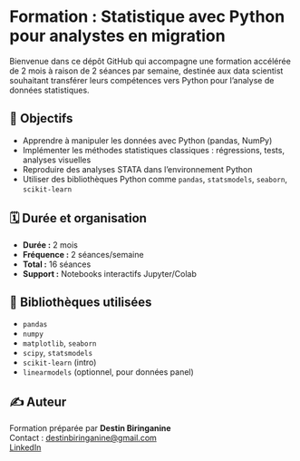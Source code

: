 # Formation : Statistique avec Python pour analystes en migration

Bienvenue dans ce dépôt GitHub qui accompagne une formation accélérée de 2 mois à raison de 2 séances par semaine, destinée aux data scientist souhaitant transférer leurs compétences vers Python pour l’analyse de données statistiques.

## 🎯 Objectifs
- Apprendre à manipuler les données avec Python (pandas, NumPy)
- Implémenter les méthodes statistiques classiques : régressions, tests, analyses visuelles
- Reproduire des analyses STATA dans l’environnement Python
- Utiliser des bibliothèques Python comme `pandas`, `statsmodels`, `seaborn`, `scikit-learn`

## 🗓️ Durée et organisation
- **Durée :** 2 mois  
- **Fréquence :** 2 séances/semaine  
- **Total :** 16 séances  
- **Support :** Notebooks interactifs Jupyter/Colab

## 🧰 Bibliothèques utilisées
- `pandas`
- `numpy`
- `matplotlib`, `seaborn`
- `scipy`, `statsmodels`
- `scikit-learn` (intro)
- `linearmodels` (optionnel, pour données panel)

## ✍️ Auteur
Formation préparée par **Destin Biringanine**  
Contact : destinbiringanine@gmail.com  
[LinkedIn](https://www.linkedin.com/in/destin-biringanine-62654822b/)
